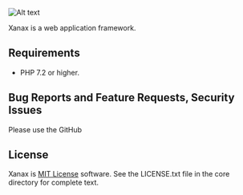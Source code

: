 
![Alt text](https://github.com/kdps/Xanax/blob/master/Logo/logo.png)

Xanax is a web application framework. 


Requirements
------------
- PHP 7.2 or higher.

Bug Reports and Feature Requests, Security Issues
-------------------------------------------------
Please use the GitHub

License
-------
Xanax is [MIT License](https://en.wikipedia.org/wiki/MIT_License) software. See the LICENSE.txt file in the core directory for complete text.
